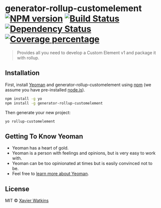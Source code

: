 # generator-rollup-customelement [![NPM version][npm-image]][npm-url] [![Build Status][travis-image]][travis-url] [![Dependency Status][daviddm-image]][daviddm-url] [![Coverage percentage][coveralls-image]][coveralls-url]
> Provides all you need to develop a Custom Element v1 and package it with rollup.

## Installation

First, install [Yeoman](http://yeoman.io) and generator-rollup-customelement using [npm](https://www.npmjs.com/) (we assume you have pre-installed [node.js](https://nodejs.org/)).

```bash
npm install -g yo
npm install -g generator-rollup-customelement
```

Then generate your new project:

```bash
yo rollup-customelement
```

## Getting To Know Yeoman

 * Yeoman has a heart of gold.
 * Yeoman is a person with feelings and opinions, but is very easy to work with.
 * Yeoman can be too opinionated at times but is easily convinced not to be.
 * Feel free to [learn more about Yeoman](http://yeoman.io/).

## License

MIT © [Xavier Watkins]()


[npm-image]: https://badge.fury.io/js/generator-rollup-customelement.svg
[npm-url]: https://npmjs.org/package/generator-rollup-customelement
[travis-image]: https://travis-ci.org/xwatkins/generator-rollup-customelement.svg?branch=master
[travis-url]: https://travis-ci.org/xwatkins/generator-rollup-customelement
[daviddm-image]: https://david-dm.org/xwatkins/generator-rollup-customelement.svg?theme=shields.io
[daviddm-url]: https://david-dm.org/xwatkins/generator-rollup-customelement
[coveralls-image]: https://coveralls.io/repos/xwatkins/generator-rollup-customelement/badge.svg
[coveralls-url]: https://coveralls.io/r/xwatkins/generator-rollup-customelement

